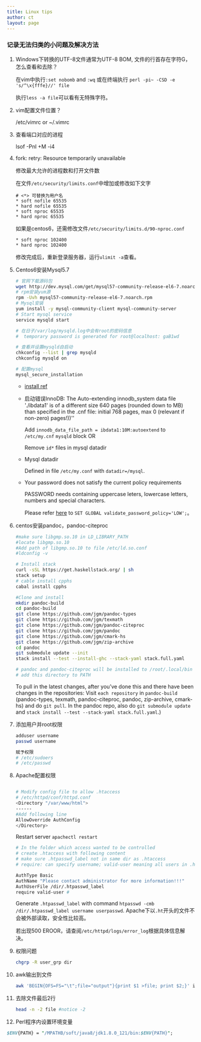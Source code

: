 ```yaml
---
title: Linux tips
author: ct
layout: page
---
```



### 记录无法归类的小问题及解决方法

1. Windows下转换的UTF-8文件通常为UTF-8 BOM, 文件的行首存在字符G，怎么查看和去除？

   在vim中执行`:set nobomb` and `:wq` 或在终端执行 `perl -pi~ -CSD -e 's/^\x{fffe}//' file`
   
   执行`less -a file`可以看有无特殊字符。

2. vim配置文件位置？

   /etc/vimrc or ~/.vimrc

3. 查看端口对应的进程
  
   lsof -Pnl +M -i4

4. fork: retry: Resource temporarily unavailable

   修改最大允许的进程数和打开文件数

   在文件`/etc/security/limits.conf`中增加或修改如下文字

   ```
   # <*> 可替换为用户名
   * soft nofile 65535
   * hard nofile 65535
   * soft nproc 65535
   * hard nproc 65535
   ```
   
   如果是centos6，还需修改文件`/etc/security/limits.d/90-nproc.conf`
   
   ```
   * soft nproc 102400
   * hard nproc 102400
   ```

    修改完成后，重新登录服务器，运行`ulimit -a`查看。

5. Centos6安装Mysql5.7 

   ```bash
   # 官网下载源码包
   wget http://dev.mysql.com/get/mysql57-community-release-el6-7.noarch.rpm
   # rpm安装yum源
   rpm -Uvh mysql57-community-release-el6-7.noarch.rpm
   # Mysql安装 
   yum install -y mysql-community-client mysql-community-server
   # Start mysql service
   service mysqld start 

   # 在日子/var/log/mysqld.log中会有root的密码信息
   #  temporary password is generated for root@localhost: gaB1wd

   # 查看并设置mysqld自启动
   chkconfig --list | grep mysqld
   chkconfig mysqld on

   # 配置mysql
   mysql_secure_installation 
   ```

   * [install ref](https://segmentfault.com/a/1190000005820034)

   * 启动错误InnoDB: The Auto-extending innodb_system data file './ibdata1' is of a different size 640 pages (rounded down to MB) than specified in the .cnf file: initial 768 pages,  max 0 (relevant if non-zero) pages!))''
     
     Add `innodb_data_file_path = ibdata1:10M:autoextend` to `/etc/my.cnf` `mysqld` block
     OR 

     Remove `id*` files in mysql datadir


   * Mysql datadir

     Defined in file `/etc/my.conf` with `datadir=/mysql`.
   
   * Your password does not satisfy the current policy requirements
     
     PASSWORD needs containing uppercase leters, lowercase letters, numbers and special characters. 
     
     Please refer [here](http://bbs.bestsdk.com/detail/762.html) to `SET GLOBAL validate_password_policy='LOW';`。

6. centos安装pandoc，pandoc-citeproc

   ```bash
   #make sure libgmp.so.10 in LD_LIBRARY_PATH
   #locate libgmp.so.10
   #Add path of libgmp.so.10 to file /etc/ld.so.conf
   #ldconfig -v

   # Install stack
   curl -sSL https://get.haskellstack.org/ | sh
   stack setup
   # cable install cpphs
   cabal install cpphs
   
   #Clone and install
   mkdir pandoc-build
   cd pandoc-build
   git clone https://github.com/jgm/pandoc-types
   git clone https://github.com/jgm/texmath
   git clone https://github.com/jgm/pandoc-citeproc
   git clone https://github.com/jgm/pandoc
   git clone https://github.com/jgm/cmark-hs
   git clone https://github.com/jgm/zip-archive
   cd pandoc
   git submodule update --init
   stack install --test --install-ghc --stack-yaml stack.full.yaml
   
   # pandoc and pandoc-citeproc will be installed to /root/.local/bin
   # add this directory to PATH 
   ```

   To pull in the latest changes,  after you’ve done this and there have been changes in the repositories: Visit `each repository` in `pandoc-build` (pandoc-types, texmath, pandoc-citeproc, pandoc, zip-archive, cmark-hs) and do `git pull`. In the pandoc repo,  also do `git submodule update` and `stack install --test --stack-yaml stack.full.yaml`.)

7. 添加用户并root权限

   ```bash
   adduser username
   passwd username

   赋予权限
   # /etc/sudoers
   # /etc/passwd
   ```

8. Apache配置权限

   ```bash

   # Modify config file to allow .htaccess
   # /etc/httpd/conf/httpd.conf
   <Directory "/var/www/html">
   ------
   #Add following line
   AllowOverride AuthConfig
   </Directory>
   ```

   Restart server `apachectl restart`

   ```bash
   # In the folder which access wanted to be controlled
   # create .htaccess with following content
   # make sure .htpasswd_label not in same dir as .htaccess 
   # require: can specify username; valid-user meaning all users in .htpasswd can have access

   AuthType Basic
   AuthName "Please contact administrator for more information!!!"  
   AuthUserFile /dir/.htpasswd_label  
   require valid-user #
   ```

   Generate `.htpasswd_label` with command `htpasswd -cmb /dir/.htpasswd_label username userpasswd`. Apache下以`.ht`开头的文件不会被外部读取，安全性比较高。

   若出现500 EROOR，请查阅`/etc/httpd/logs/error_log`根据具体信息解决。

9. 权限问题

   ```bash
   chgrp -R user_grp dir
   ```

10. awk输出到文件
 
    ```bash
    awk 'BEGIN{OFS=FS="\t";file="output"}{print $1 >file; print $2;}' input >output2
    ```

11. 去除文件最后2行

    ```bash
    head -n -2 file #notice -2
    ```
12. Perl程序内设置环境变量

   ```perl
   $ENV{PATH} = "/MPATHB/soft/java8/jdk1.8.0_121/bin:$ENV{PATH}";
   ```
